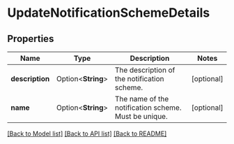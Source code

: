 # UpdateNotificationSchemeDetails

## Properties

Name | Type | Description | Notes
------------ | ------------- | ------------- | -------------
**description** | Option<**String**> | The description of the notification scheme. | [optional]
**name** | Option<**String**> | The name of the notification scheme. Must be unique. | [optional]

[[Back to Model list]](../README.md#documentation-for-models) [[Back to API list]](../README.md#documentation-for-api-endpoints) [[Back to README]](../README.md)


